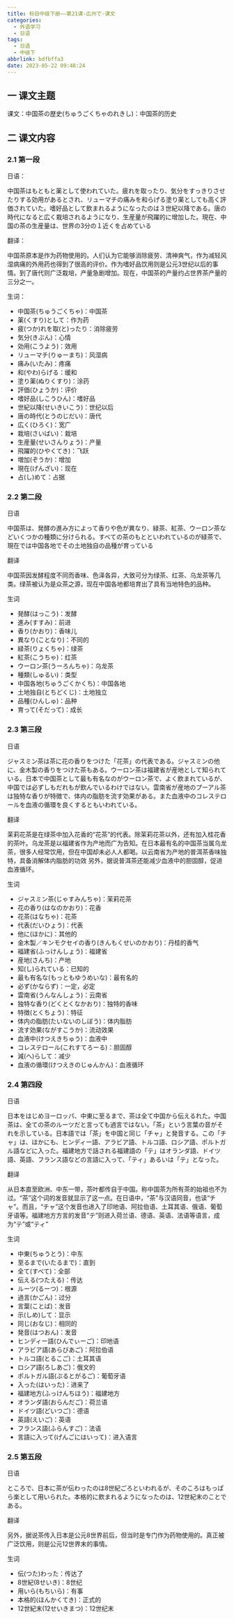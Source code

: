 ```yaml
---
title: 标日中级下册——第21课-広州で-课文
categories:
  - 外语学习
  - 日语
tags:
  - 日语
  - 中级下
abbrlink: bdfbffa3
date: 2023-05-22 09:48:24
---
```

## 一 课文主题

课文：中国茶の歴史(ちゅうごくちゃのれきし)：中国茶的历史

<!--more-->

## 二 课文内容

### 2.1 第一段

日语：

中国茶はもともと薬として使われていた。疲れを取ったり、気分をすっきりさせたりする効用があるとされ、リューマチの痛みを和らげる塗り薬としても高く評価されていた。嗜好品として飲まれるようになったのは３世紀以降である。唐の時代になると広く栽培されるようになり、生産量が飛躍的に增加した。現在、中国の茶の生産量は、世界の3分の１近くを占めている

翻译：

中国茶原本是作为药物使用的。人们认为它能够消除疲劳、清神爽气，作为减轻风湿病痛的外用药也得到了很高的评价。作为嗜好品饮用则是公元3世纪以后的事情。到了唐代则广泛栽培，产量急剧增加。现在，中国茶的产量约占世界茶产量的三分之一。

生词：

* 中国茶(ちゅうごくちゃ)：中国茶
* 薬(くすり)として：作为药
* 疲(つか)れを取(と)ったり：消除疲劳
* 気分(きぶん)：心情
* 効用(こうよう)：效用
* リューマチ(りゅーまち)：风湿病
* 痛み(いたみ)：疼痛
* 和(やわ)らげる：缓和
* 塗り薬(ぬりくすり)：涂药
* 評価(ひょうか)：评价
* 嗜好品(しこうひん)：嗜好品
* 世紀以降(せいきいこう)：世纪以后
* 唐の時代(とうのじだい)：唐代
* 広く(ひろく)：宽广
* 栽培(さいばい)：栽培
* 生産量(せいさんりょう)：产量
* 飛躍的(ひやくてき)：飞跃
* 増加(ぞうか)：增加
* 現在(げんざい)：现在
* 占(し)めて：占据

### 2.2 第二段

日语

中国茶は、発酵の進み方によって香りや色が異なり、緑茶、紅茶、ウーロン茶などいくつかの種類に分けられる。すべての茶のもとといわれているのが緑茶で、現在では中国各地でその土地独自の品種が育っている

翻译

中国茶因发酵程度不同而香味、色泽各异，大致可分为绿茶、红茶、乌龙茶等几类。绿茶被认为是众茶之源，现在中国各地都培育出了具有当地特色的品种。

生词

* 発酵(はっこう)：发酵
* 進み(すすみ)：前进
* 香り(かおり)：香味儿
* 異なり(ことなり)：不同的
* 緑茶(りょくちゃ)：绿茶
* 紅茶(こうちゃ)：红茶
* ウーロン茶(うーろんちゃ)：乌龙茶
* 種類(しゅるい)：类型
* 中国各地(ちゅうごくかくち)：中国各地
* 土地独自(とちどくじ)：土地独立
* 品種(ひんしゅ)：品种
* 育って(そだって)：成长

### 2.3 第三段

日语

ジャスミン茶は茶に花の香りをつけた「花茶」の代表である。ジャスミンの他に、金木製の香りをつけた茶もある。ウーロン茶は福建省が産地として知られている。日本で中国茶として最も有名なのがウーロン茶で、よく飲まれているが、中国では必ずしもだれもが飲んでいるわけではない。雲南省が産地のプーアル茶は独特な香りが特徴で、体内の脂肪を流す効果がある。また血液中のコレステロールを血液の循環を良くするともいわれている。

翻译

茉莉花茶是在绿茶中加入花香的“花茶”的代表。除茉莉花茶以外，还有加入桂花香的茶叶。乌龙茶是以福建省作为产地而广为告知。在日本最有名的中国茶当属乌龙茶，很多人经常饮用，但在中国却未必人人都喝。以云南省为产地的普洱茶香味独特，具备消解体内脂肪的功效 另外，据说普洱茶还能减少血液中的胆固醇，促进血液循环。

生词

* ジャスミン茶(じゃすみんちゃ)：茉莉花茶
* 花の香り(はなのかおり)：花香
* 花茶(はなちゃ)：花茶
* 代表(だいひょう)：代表
* 他に(ほかに)：其他的
* 金木製／キンモクセイの香り(きんもくせいのかおり)：丹桂的香气
* 福建省(ふっけんしょう)：福建省
* 産地(さんち)：产地
* 知(し)られている：已知的
* 最も有名な(もっともゆうめいな)：最有名的
* 必ず(かならず)：一定，必定
* 雲南省(うんなんしょう)：云南省
* 独特な香り(どくとくなかおり)：独特的香味
* 特徴(とくちょう)：特征
* 体内の脂肪(たいないのしぼう)：体内脂肪
* 流す効果(ながすこうか)：流动效果
* 血液中(けつえきちゅう)：血液中
* コレステロール(これすてろーる)：胆固醇
* 減(へ)らして：减少
* 血液の循環(けつえきのじゅんかん)：血液循环

### 2.4 第四段

日语

日本をはじめヨーロッパ、中東に至るまで、茶は全て中国から伝えるれた。中国茶は、全ての茶のルーツだと言っても過言ではない。「茶」という言葉の音がそれを示している。日本語では「茶」を中国と同じ「チャ」と発音する。この「チャ」は、ほかにも、ヒンディー語、アラビア語、トルコ語、ロシア語、ポルトガル語などに入った。福建地方で話される福建語の「テ」はオランダ語、ドイツ語、英語、フランス語などの言語に入って、「ティ」あるいは「テ」となった。

翻译

从日本直至欧洲、中东一带，茶叶都传自于中国。称中国茶为所有茶的始祖也不为过。“茶”这个词的发音就显示了这一点。在日语中，“茶”与汉语同音，也读“チャ”。而且，“チャ”这个发音也进入了印地语、阿拉伯语、土耳其语、俄语、葡萄牙语等。福建地方方言的发音“テ”则进入荷兰语、德语、英语、法语等语言，成为“テ”或“ティ”

生词

* 中東(ちゅうとう)：中东
* 至るまで(いたるまで)：直到
* 全て(すべて)：全部
* 伝える(つたえる)：传达
* ルーツ(るーつ)：根源
* 過言(かごん)：过分
* 言葉(ことば)：发音
* 示(しめ)して：显示
* 同じ(おなじ)：相同的
* 発音(はつおん)：发音
* ヒンディー語(ひんでぃーご)：印地语
* アラビア語(あらびあご)：阿拉伯语
* トルコ語(とるこご)：土耳其语
* ロシア語(ろしあご)：俄文的
* ポルトガル語(ぷるとがるご)：葡萄牙语
* 入った(はいった)：进来了
* 福建地方(ふっけんちほう)：福建地方
* オランダ語(おらんだご)：荷兰语
* ドイツ語(どいつご)：德语
* 英語(えいご)：英语
* フランス語(ふらんすご)：法语
* 言語に入って(げんごにはいって)：进入语言

### 2.5 第五段

日语

ところで、日本に茶が伝わったのは8世紀ごろといわれるが、そのころはもっぱら楽として用いられた。本格的に飲まれるようになったのは、12世紀末のことである。

翻译

另外，据说茶传入日本是公元8世界前后，但当时是专门作为药物使用的。真正被广泛饮用，则是公元12世界末的事情。

生词

* 伝(つた)わった：传达了
* 8世紀(8せいき)：8世纪
* 用いら(もちいら)：有事
* 本格的(ほんかくてき)：正式的
* 12世紀末(12せいきまつ)：12世纪末